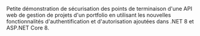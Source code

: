 Petite démonstration de sécurisation des points de terminaison d'une API web de gestion de projets d'un portfolio en utilisant les nouvelles fonctionnalités d'authentification et d'autorisation ajoutées dans .NET 8 et ASP.NET Core 8.
